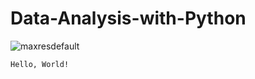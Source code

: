Data-Analysis-with-Python
===
![maxresdefault](https://user-images.githubusercontent.com/103108988/164957883-c34816cb-9af7-429f-b7f2-77accf4368be.jpeg)  

`Hello, World!`
